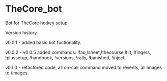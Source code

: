 # TheCore_bot
Bot for TheCore hotkey setup

Version history.

v0.0.1 - added basic bot fuctionality.

v0.0.2 - v0.0.5 added commands: !faq,!sheet,!thecourse,!tilt, !fingers, !plussetup, !handbook, !versions, !rally, !banished, !inject.

v0.1.0 - refactored code, all on-call command moved to /events, all images to /images.
